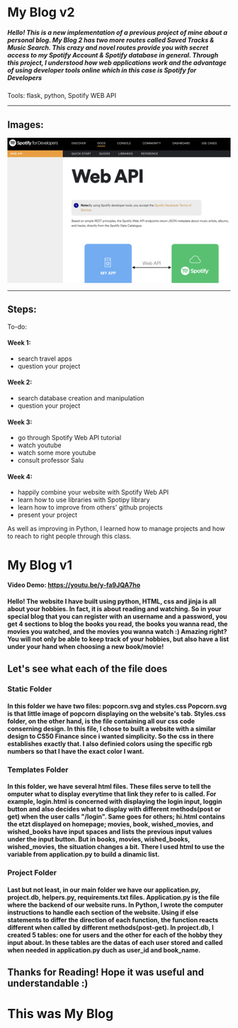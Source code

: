 # My Blog v2
##### Hello! This is a new implementation of a previous project of mine about a personal blog. My Blog 2 has two more routes called Saved Tracks & Music Search. This crazy and novel routes provide you with secret access to my Spotify Account & Spotify database in general. Through this project, I understood how web applications work and the advantage of using developer tools online which in this case is Spotify for Developers

Tools: flask, python, Spotify WEB API
___
Images:
---
![Spotify Web API](spotify_api.png)
___
## Steps:

To-do:
#### Week 1:
* search travel apps
* question your project

#### Week 2:
* search database creation and manipulation
* question your project

#### Week 3:
* go through Spotify Web API tutorial
* watch youtube
* watch some more youtube
* consult professor Salu

#### Week 4:
* happily combine your website with Spotify Web API
* learn how to use libraries with Spotipy library
* learn how to improve from others' github projects
* present your project

As well as improving in Python, I learned how to manage projects and how to reach to right people through this class.

# My Blog v1
#### Video Demo:  <https://youtu.be/y-fa9JQA7ho>
#### Hello! The website I have built using python, HTML, css and jinja is all about your hobbies. In fact, it is about reading and watching. So in your special blog that you can register with an username and a password, you get 4 sections to blog the books you read, the books you wanna read, the movies you watched, and the movies you wanna watch :) Amazing right? You will not only be able to keep track of your hobbies, but also have a list under your hand when choosing a new book/movie!
## Let's see what each of the file does
### Static Folder
#### In this folder we have two files: popcorn.svg and styles.css Popcorn.svg is that little image of popcorn displaying on the website's tab. Styles.css folder, on the other hand, is the file containing all our css code conserning design. In this file, I chose to built a website with a similar design to CS50 Finance since i wanted simplicity. So the css in there establishes exactly that. I also definied colors using the specific rgb numbers so that I have the exact color I want.
### Templates Folder
#### In this folder, we have several html files. These files serve to tell the  omputer what to display everytime that link they refer to is called. For example, login.html is concerned with displaying the login input, loggin button and also decides what to display with different methods(post or get) when the user calls "/login". Same goes for others; hi.html contains the etzt displayed on homepage; movies, book, wished_movies, and wished_books have input spaces and lists the previous input values under the input button. But in books, movies, wished_books, wished_movies, the situation changes a bit. There I used html to use the variable from application.py to build a dinamic list.
### Project Folder
#### Last but not least, in our main folder we have our application.py, project.db, helpers.py, requirements.txt files. Application.py is the file where the backend of our website runs. In Python, I wrote the computer instructions to handle each section of the website. Using if else statements to differ the direction of each function, the function reacts different when called by different methods(post-get). In project.db, I created 5 tables: one for users and the other for each of the hobby they input about. In these tables are the datas of each user stored and called when needed in application.py duch as user_id and book_name.
## Thanks for Reading! Hope it was useful and understandable :)
# This was My Blog